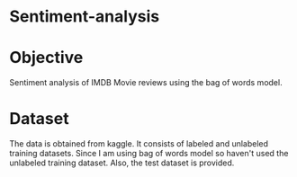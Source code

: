 # Sentiment-analysis

# Objective
Sentiment analysis of IMDB Movie reviews using the bag of words model.

# Dataset
The data is obtained from kaggle. It consists of labeled and unlabeled training datasets. Since I am using bag of words model so haven't used the unlabeled training dataset. Also, the test dataset is provided.
